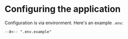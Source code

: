 # Configuring the application

Configuration is via environment. Here's an example `.env`:

```dotenv title="Example .env"
--8<-- ".env.example"
```
